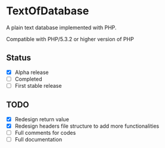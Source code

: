TextOfDatabase
==============

A plain text database implemented with PHP.

Compatible with PHP/5.3.2 or higher version of PHP

## Status ##

- [x] Alpha release
- [ ] Completed
- [ ] First stable release

## TODO ##

- [x] Redesign return value
- [x] Redesign headers file structure to add more functionalities
- [ ] Full comments for codes
- [ ] Full documentation
